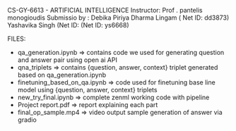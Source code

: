 CS-GY-6613 - ARTIFICIAL INTELLIGENCE
Instructor: Prof . pantelis monogioudis
Submissio by :
Debika Piriya Dharma Lingam ( Net ID: dd3873)
Yashavika Singh (Net ID: (Net ID: ys6668) 

FILES:
* qa_generation.ipynb => contains code we used for generating question and answer pair using open ai API
*  qna_triplets => contains {question, answer, context} triplet generated based on qa_generation.ipynb
*  finetuning_based_on_qa.ipynb => code used for finetuning base line model using {question, answer, context} triplets
*  new_try_final.ipynb => complete zenml working code with pipeline
*  Project report.pdf => report explaining each part
*  final_op_sample.mp4 => video output sample generation of answer via gradio
